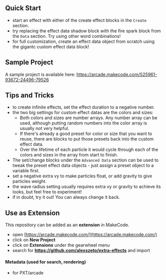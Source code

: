 ## Quick Start

- start an effect with either of the create effect blocks in the `Create` section.
- try replacing the effect data shadow block with the fire spark block from the `Data` section. Try using other word combinations!
- for full customization, create an effect data object from scratch using the gigantc custom effect data block!

## Sample Project

A sample project is available here:
https://arcade.makecode.com/S25961-93672-24496-79526

## Tips and Tricks

- to create infinite effects, set the effect duration to a negative number.
- the two big settings for custom effect datas are the colors and sizes:
    - Both colors and sizes are number arrays. Any number array can be used, although putting random numbers into the color array is usually not very helpful.    
    - If there's already a good preset for color or size that you want to reuse, there are blocks to put those presets back into the custom effect data.
    - Over the lifetime of each particle it would cycle through each of the colors and sizes in the array from start to finish.
- The set/change blocks under the `Advanced Data` section can be used to tweak the preset effect data objects - just assign a preset object to a variable first.
- set a negative extra vy to make particles float, or add gravity to give particles weight.
- the wave radius setting usually requires extra vy or gravity to achieve its looks, but feel free to experiment!
- if in doubt, try it out! You can always change it back.

## Use as Extension

This repository can be added as an **extension** in MakeCode.

* open [https://arcade.makecode.com/](https://arcade.makecode.com/)
* click on **New Project**
* click on **Extensions** under the gearwheel menu
* search for **https://github.com/alexszeto/extra-effects** and import

#### Metadata (used for search, rendering)

* for PXT/arcade

